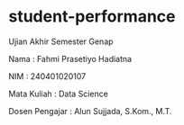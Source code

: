 # student-performance
Ujian Akhir Semester Genap

Nama : Fahmi Prasetiyo Hadiatna

NIM : 240401020107

Mata Kuliah : Data Science

Dosen Pengajar :  Alun Sujjada, S.Kom., M.T.
